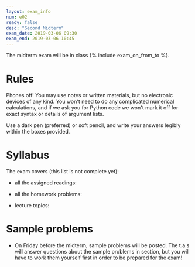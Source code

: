 ```yaml
---
layout: exam_info
num: e02
ready: false
desc: "Second Midterm"
exam_date: 2019-03-06 09:30
exam_end: 2019-03-06 10:45
---
```


The midterm exam will be in class {% include exam_on_from_to %}.

# Rules

Phones off!
You may use notes or written materials, 
but no electronic devices of any kind. 
You won't need to do any complicated numerical calculations,
and if we ask you for Python code we won't mark it off for
exact syntax or details of argument lists.

Use a dark pen (preferred) or soft pencil, 
and write your answers legibly within the
boxes provided.

# Syllabus

The exam covers (this list is not complete yet):

- all the assigned readings:

- all the homework problems:

- lecture topics:


# Sample problems

- On Friday before the midterm, sample problems will be posted.
The t.a.s will answer questions about the sample problems in section,
but you will have to work them yourself first in order to be prepared 
for the exam!
